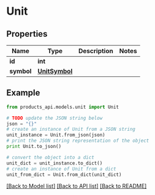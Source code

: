 # Unit


## Properties
Name | Type | Description | Notes
------------ | ------------- | ------------- | -------------
**id** | **int** |  | 
**symbol** | [**UnitSymbol**](UnitSymbol.md) |  | 

## Example

```python
from products_api.models.unit import Unit

# TODO update the JSON string below
json = "{}"
# create an instance of Unit from a JSON string
unit_instance = Unit.from_json(json)
# print the JSON string representation of the object
print Unit.to_json()

# convert the object into a dict
unit_dict = unit_instance.to_dict()
# create an instance of Unit from a dict
unit_from_dict = Unit.from_dict(unit_dict)
```
[[Back to Model list]](../README.md#documentation-for-models) [[Back to API list]](../README.md#documentation-for-api-endpoints) [[Back to README]](../README.md)


